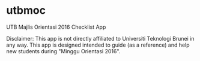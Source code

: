 # utbmoc
UTB Majlis Orientasi 2016 Checklist App

Disclaimer:
This app is not directly affiliated to Universiti Teknologi Brunei in any way.
This app is designed intended to guide (as a reference) and help new students during "Minggu Orientasi 2016".

